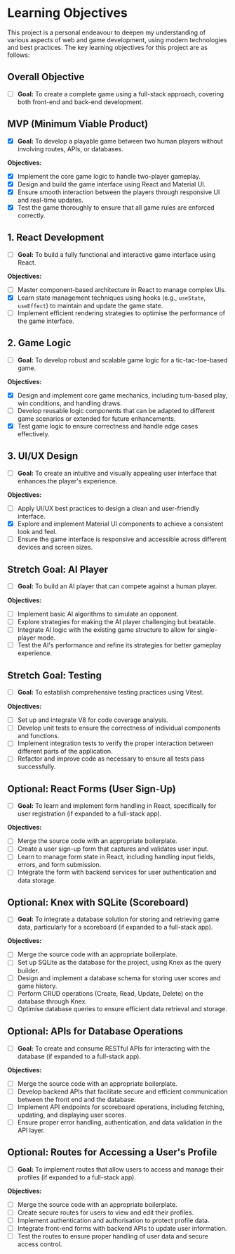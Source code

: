 # Learning Objectives

This project is a personal endeavour to deepen my understanding of various aspects of web and game development, using modern technologies and best practices. The key learning objectives for this project are as follows:

## Overall Objective

- [ ] **Goal:** To create a complete game using a full-stack approach, covering both front-end and back-end development.

## MVP (Minimum Viable Product)

- [x] **Goal:** To develop a playable game between two human players without involving routes, APIs, or databases.

**Objectives:**

- [x] Implement the core game logic to handle two-player gameplay.
- [x] Design and build the game interface using React and Material UI.
- [x] Ensure smooth interaction between the players through responsive UI and real-time updates.
- [x] Test the game thoroughly to ensure that all game rules are enforced correctly.

## 1. React Development

- [ ] **Goal:** To build a fully functional and interactive game interface using React.

**Objectives:**

- [ ] Master component-based architecture in React to manage complex UIs.
- [x] Learn state management techniques using hooks (e.g., `useState`, `useEffect`) to maintain and update the game state.
- [ ] Implement efficient rendering strategies to optimise the performance of the game interface.

## 2. Game Logic

- [ ] **Goal:** To develop robust and scalable game logic for a tic-tac-toe-based game.

**Objectives:**

- [x] Design and implement core game mechanics, including turn-based play, win conditions, and handling draws.
- [ ] Develop reusable logic components that can be adapted to different game scenarios or extended for future enhancements.
- [x] Test game logic to ensure correctness and handle edge cases effectively.

## 3. UI/UX Design

- [ ] **Goal:** To create an intuitive and visually appealing user interface that enhances the player's experience.

**Objectives:**

- [ ] Apply UI/UX best practices to design a clean and user-friendly interface.
- [x] Explore and implement Material UI components to achieve a consistent look and feel.
- [ ] Ensure the game interface is responsive and accessible across different devices and screen sizes.

## Stretch Goal: AI Player

- [ ] **Goal:** To build an AI player that can compete against a human player.

**Objectives:**

- [ ] Implement basic AI algorithms to simulate an opponent.
- [ ] Explore strategies for making the AI player challenging but beatable.
- [ ] Integrate AI logic with the existing game structure to allow for single-player mode.
- [ ] Test the AI's performance and refine its strategies for better gameplay experience.

## Stretch Goal: Testing

- [ ] **Goal:** To establish comprehensive testing practices using Vitest.

**Objectives:**

- [ ] Set up and integrate V8 for code coverage analysis.
- [ ] Develop unit tests to ensure the correctness of individual components and functions.
- [ ] Implement integration tests to verify the proper interaction between different parts of the application.
- [ ] Refactor and improve code as necessary to ensure all tests pass successfully.

## Optional: React Forms (User Sign-Up)

- [ ] **Goal:** To learn and implement form handling in React, specifically for user registration (if expanded to a full-stack app).

**Objectives:**

- [ ] Merge the source code with an appropriate boilerplate.
- [ ] Create a user sign-up form that captures and validates user input.
- [ ] Learn to manage form state in React, including handling input fields, errors, and form submission.
- [ ] Integrate the form with backend services for user authentication and data storage.

## Optional: Knex with SQLite (Scoreboard)

- [ ] **Goal:** To integrate a database solution for storing and retrieving game data, particularly for a scoreboard (if expanded to a full-stack app).

**Objectives:**

- [ ] Merge the source code with an appropriate boilerplate.
- [ ] Set up SQLite as the database for the project, using Knex as the query builder.
- [ ] Design and implement a database schema for storing user scores and game history.
- [ ] Perform CRUD operations (Create, Read, Update, Delete) on the database through Knex.
- [ ] Optimise database queries to ensure efficient data retrieval and storage.

## Optional: APIs for Database Operations

- [ ] **Goal:** To create and consume RESTful APIs for interacting with the database (if expanded to a full-stack app).

**Objectives:**

- [ ] Merge the source code with an appropriate boilerplate.
- [ ] Develop backend APIs that facilitate secure and efficient communication between the front end and the database.
- [ ] Implement API endpoints for scoreboard operations, including fetching, updating, and displaying user scores.
- [ ] Ensure proper error handling, authentication, and data validation in the API layer.

## Optional: Routes for Accessing a User's Profile

- [ ] **Goal:** To implement routes that allow users to access and manage their profiles (if expanded to a full-stack app).

**Objectives:**

- [ ] Merge the source code with an appropriate boilerplate.
- [ ] Create secure routes for users to view and edit their profiles.
- [ ] Implement authentication and authorisation to protect profile data.
- [ ] Integrate front-end forms with backend APIs to update user information.
- [ ] Test the routes to ensure proper handling of user data and secure access control.
